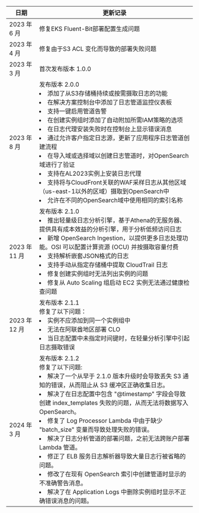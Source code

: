 | 日期         | 更新记录           |
|---------------|-------------------|
| 2023 年 6 月 | 修复EKS Fluent-Bit部署配置生成问题 |
| 2023 年 4 月 | 修复由于S3 ACL 变化而导致的部署失败问题 |
| 2023 年 3 月 | 首次发布版本 1.0.0 |
| 2023 年 8 月 | 发布版本 2.0.0</br> <li> 添加了从S3存储桶持续或按需摄取日志的功能</br> <li> 在解决方案控制台中添加了日志管道监控仪表板</br> <li>支持一键启用管道告警</br> <li> 在创建实例组时添加了自动附加所需IAM策略的选项</br> <li> 在日志代理安装失败时在控制台上显示错误消息</br> <li> 通过允许客户指定日志源，更新了应用程序日志管道创建流程</br> <li> 在导入域或选择域以创建日志管道时，对OpenSearch域进行了验证</br> <li> 支持在AL2023实例上安装日志代理</br> <li> 支持将与CloudFront关联的WAF采样日志从其他区域（us-east-1以外的区域）摄取到OpenSearch中</br> <li> 允许在不同的OpenSearch域中使用相同的索引名称</br>|
| 2023 年 11 月 |  发布版本 2.1.0</br><li> 推出轻量级日志分析引擎，基于Athena的无服务器、提供具有成本效益的分析引擎，用于分析低频访问日志     </br><li>新增 OpenSearch Ingestion，以提供更多日志处理功能。OSI 可以配置计算资源 (OCU) 并按摄取容量付费 </br>  <li> 支持解析嵌套JSON格式的日志 </br> <li>  支持手动从指定存储桶中提取 CloudTrail 日志   </br> <li>修复创建实例组时无法列出实例的问题 </br> <li> 修复从 Auto Scaling 组启动 EC2 实例无法通过健康检查问题       |
| 2023 年 12 月 |  发布版本 2.1.1</br>修复了以下问题：<li> 实例不应添加到同一个实例组中     </br><li>无法在阿联酋地区部署 CLO</br>  <li> 当日志配置中未指定时间键时，在轻量分析引擎中引起日志摄取错误 </br>        |
|2024 年 3 月 |  发布版本 2.1.2</br>修复了以下问题: <li>解决了一个从早于 2.1.0 版本升级时会导致丢失 S3 通知的错误，从而阻止从 S3 缓冲区正确收集日志。</li> <li>解决了在日志配置中包含 "@timestamp" 字段会导致创建 index_templates 失败的问题，从而无法将数据写入 OpenSearch。</li> <li>修复了 Log Processor Lambda 中由于缺少 "batch_size" 变量而导致处理失败的错误。</li> <li>解决了日志分析管道的部署问题，之前无法跨账户部署 Lambda 管道。</li> <li>修正了 ELB 服务日志解析器导致大量日志行被省略的问题。</li> <li>修改了在现有 OpenSearch 索引中创建管道时显示的不准确警告消息。</li> <li>解决了在 Application Logs 中删除实例组时显示不正确错误消息的问题。</li>     
